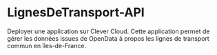 # LignesDeTransport-API
Deployer une application sur Clever Cloud. 
Cette application permet de gérer les données issues de OpenData à propos les lignes de transport commun en îles-de-France.
